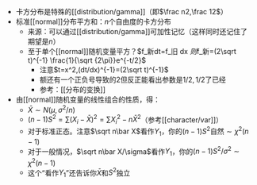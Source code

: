 - 卡方分布是特殊的[[distribution/gamma]]（即$\frac n2,\frac 12$）
- 标准[[normal]]分布平方和：$n$个自由度的卡方分布
  - 来源：可以通过[[distribution/gamma]]可加性记忆（这样同时还记住了期望是$n$）
  - 至于单个[[normal]]随机变量平方？$f_新dt=f_旧 dx $则$f_新=(2\sqrt t)^{-1} \frac{1}{\sqrt {2\pi}}e^{-t/2}$
    - 注意$t=x^2,(dt/dx)^{-1}=(2\sqrt t)^{-1}$
    - 额还有一个正负号导致的2但反正能看出参数是$1/2,1/2$了已经
    - 参考：[[分布的变换]]
- 由[[normal]]随机变量的线性组合的性质，得：
  - $\bar X\sim N(\mu,\sigma^2/n)$
  - $(n-1)S^2=\sum (X_i-\bar X)^2=\sum X_i^2-n\bar X^2$（参考[[character/var]]）
  - 对于标准正态。注意$\sqrt n\bar X$看作$Y_1$，你的$(n-1)S^2$自然$\sim \chi^2(n-1)$
  - 对于一般情况，$\sqrt n\bar X/\sigma$看作$Y_1$，你的$(n-1)S^2/\sigma^2\sim \chi^2(n-1)$
  - 这个“看作$Y_1$”还告诉你$\bar X$和$S^2$独立